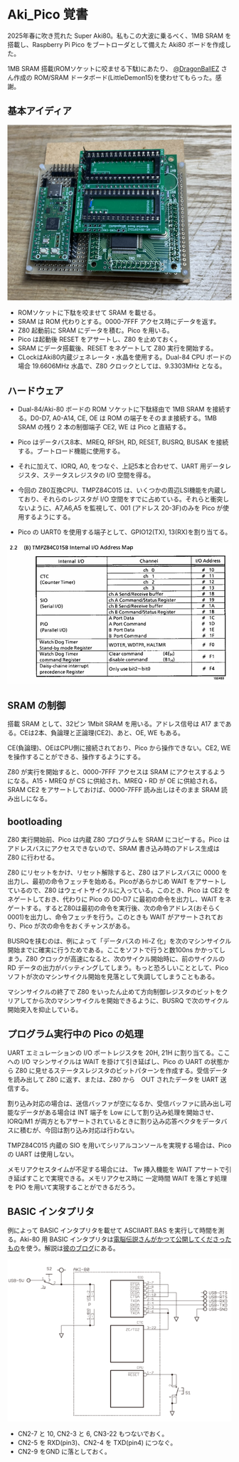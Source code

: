 # Aki_Pico 覚書

2025年春に吹き荒れた Super Aki80。私もこの大波に乗るべく、1MB SRAM を搭載し、Raspberry Pi Pico をブートローダとして備えた Aki80 ボードを作成した。

1MB SRAM 搭載(ROMソケットに咬ませる下駄)にあたり、 [@DragonBallEZ](https://x.com/dragonballez) さん作成の ROM/SRAM ドータボード(LittleDemon15)を使わせてもらった。感謝。

## 基本アイディア

<img src="img/001-Aki80_Pico.png"/>

* ROMソケットに下駄を咬ませて SRAM を載せる。
* SRAM は ROM 代わりとする。0000-7FFF アクセス時にデータを返す。
* Z80 起動前に SRAM にデータを積む。Pico を用いる。
* Pico は起動後 RESET をアサートし、Z80 を止めておく。
* SRAM にデータ搭載後、RESET をネゲートして Z80 実行を開始する。
* CLockはAki80内蔵ジェネレータ・水晶を使用する。Dual-84 CPU ボードの場合 19.6606MHz 水晶で、Z80 クロックとしては、9.3303MHz となる。

## ハードウェア

* Dual-84/Aki-80 ボードの ROM ソケットに下駄経由で 1MB SRAM を接続する。D0-D7, A0-A14, CE, OE は ROM の端子をそのまま接続する。1MB SRAM の残り 2 本の制御端子 CE2, WE は Pico と直結する。

* Pico はデータバス8本、MREQ, RFSH, RD, RESET, BUSRQ, BUSAK を接続する。ブートロード機能に使用する。
* それに加えて、IORQ, A0, をつなぐ、上記5本と合わせて、UART 用データレジスタ、ステータスレジスタの I/O 空間を得る。
* 今回の Z80互換CPU、TMPZ84C015 は、いくつかの周辺LSI機能を内蔵しており、それらのレジスタが I/O 空間をすでに占めている。それらと衝突しないように、A7,A6,A5 を監視して、001 (アドレス 20-3F)のみを Pico が使用するようにする。
* Pico の UART0 を使用する端子として、GPIO12(TX), 13(RX)を割り当てる。

<img width=700 src="img/002-TMPZ84C015B_IOmap.png"/>

## SRAM の制御

搭載 SRAM として、32ピン 1Mbit SRAM を用いる。アドレス信号は A17 まである。CEは2本、負論理と正論理(CE2)、あと、OE, WE もある。



CE(負論理)、OEはCPU側に接続されており、Pico から操作できない。CE2, WE を操作することができる、操作するようにする。

Z80 が実行を開始すると、0000-7FFF アクセスは SRAM にアクセスするようになる。A15・MREQ が CS に供給され、MREQ・RD が OE に供給される。SRAM CE2 をアサートしておけば、0000-7FFF 読み出しはそのまま SRAM 読み出しになる。

## bootloading

Z80 実行開始前、Pico は内蔵 Z80 プログラムを SRAM にコピーする。Pico はアドレスバスにアクセスできないので、SRAM 書き込み時のアドレス生成は Z80 に行わせる。

Z80 にリセットをかけ、リセット解除すると、Z80 はアドレスバスに 0000 を出力し、最初の命令フェッチを始める。Picoがあらかじめ WAIT をアサートしているので、Z80 はウェイトサイクルに入っている。このとき、Pico は CE2 をネゲートしておき、代わりに Pico の D0-D7 に最初の命令を出力し、WAIT をネゲートする。するとZ80は最初の命令を実行後、次の命令アドレス(おそらく0001)を出力し、命令フェッチを行う。このときも WAIT がアサートされており、Pico が次の命令をおくチャンスがある。

BUSRQを挟むのは、例によって「データバスの Hi-Z 化」を次のマシンサイクル開始までに確実に行うためである。ここをソフトで行うと数100ns かかってしまう。Z80 クロックが高速になると、次のサイクル開始時に、前のサイクルの RD データの出力がバッティングしてしまう。もっと恐ろしいこととして、Pico ソフトが次のマシンサイクル開始を見落として失調してしまうこともある。

マシンサイクルの終了で Z80 をいったん止めて方向制御レジスタのビットをクリアしてから次のマシンサイクルを開始できるように、BUSRQ で次のサイクル開始突入を抑止している。

## プログラム実行中の Pico の処理

UART エミュレーションの I/O ポートレジスタを 20H, 21H に割り当てる。ここへの I/O マシンサイクルは WAIT を掛けて引き延ばし、Pico の UART の状態から Z80 に見せるステータスレジスタのビットパターンを作成する。受信データを読み出して Z80 に返す、または、Z80 から　OUT されたデータを UART 送信する。

割り込み対応の場合は、送信バッファが空になるか、受信バッファに読み出し可能なデータがある場合は INT 端子を Low にして割り込み処理を開始させ、IORQ/M1 が両方ともアサートされているときに割り込み応答ベクタをデータバスに積むが、今回は割り込み対応は行わない。

TMPZ84C015 内蔵の SIO を用いてシリアルコンソールを実現する場合は、Pico の UART は使用しない。

メモリアクセスタイムが不足する場合には、 Tw 挿入機能を WAIT アサートで引き延ばすことで実現できる。メモリアクセス時に 一定時間 WAIT を落とす処理を PIO を用いて実現することができるだろう。

## BASIC インタプリタ

例によって BASIC インタプリタを載せて ASCIIART.BAS を実行して時間を測る。Aki-80 用 BASIC インタプリタは[電脳伝説さんがかつて公開してくださったもの](https://github.com/vintagechips/aki80basic)を使う。解説は[彼のブログ](https://vintagechips.wordpress.com/2018/09/10/aki-80_basic/)にある。

<img width=700 src="img/003-Aki80BASIC_schematic.png"/>

* CN2-7 と 10, CN2-3 と 6, CN3-22 もつないでおく。
* CN2-5 を RXD(pin3)、CN2-4 を TXD(pin4) につなぐ。
* CN2-9 をGND に落としておく。

